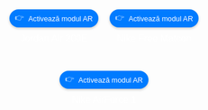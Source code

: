 <html lang="en">
<head>
    <meta charset="UTF-8">
    <meta name="viewport" content="width=device-width, initial-scale=1.0">
    <title>Modele AR Optimizate</title>
    <script type="module" src="https://unpkg.com/@google/model-viewer"></script>
    <style>
        body {
            margin: 0;
            padding: 0;
            font-family: Arial, sans-serif;
            background-image: url('bkgd.jpg'); /* Schimbă imaginea de fundal */
            background-size: cover; /* Asigură-te că imaginea de fundal acoperă întreaga pagină */
            background-position: center; /* Centrează imaginea de fundal */
            display: flex;
            justify-content: center;
            align-items: center;
            height: 100vh;
        }
        .model-container {
            display: flex;
            flex-direction: row; /* Schimbat în row pentru aliniere orizontală */
            align-items: center;
            justify-content: center; /* Centrarea pe orizontală */
            flex-wrap: wrap; /* Permite modelelor să treacă pe rândul următor dacă nu încap */
            width: 100%; /* Asigură că containerul ocupă lățimea ecranului */
            max-width: 800px; /* O limită maximă pentru a menține design-ul organizat */
        }
        .model-section {
            margin: 10px;
            text-align: center; /* Centrarea textului sub modele */
        }
        model-viewer {
            width: 200px; /* Dimensiunea a fost setată la 200px */
            height: 200px; /* Înălțimea a fost setată la 200px */
            margin: 0 auto; /* Centrarea modelului */
        }
        .ar-button {
            display: flex;
            align-items: center;
            justify-content: center;
            margin: 10px auto;
            padding: 5px 10px;
            font-size: 0.8rem;
            cursor: pointer;
            background-color: #007BFF;
            border: none;
            border-radius: 20px;
            color: white;
            box-shadow: 0 2px 4px rgba(0, 0, 0, 0.2);
            transition: background-color 0.3s, box-shadow 0.3s;
        }
        .ar-button:hover {
            background-color: #0056b3;
            box-shadow: 0 4px 8px rgba(0, 0, 0, 0.3);
        }
        .ar-button:before {
            content: '👉';
            display: inline-block;
            margin-right: 8px;
            animation: levitate 0.5s ease-in-out infinite alternate;
        }
        @keyframes levitate {
            from {
                transform: translateY(0);
            }
            to {
                transform: translateY(-5px);
            }
        }
        p {
            margin-top: 10px; /* Spațiu între buton și text */
            color: #FFFFFF; /* Culoarea textului, alegeți o culoare care se potrivește cu fundalul */
            font-size: 1.2em; /* Mărimea textului */
        }
    </style>
</head>
<body>

<div class="model-container">
    <!-- Model 2: Jordan (Acum pe prima poziție) -->
    <div class="model-section">
        <model-viewer 
            src="jordan.glb" 
            ios-src="jordan.usdz" 
            ar 
            ar-modes="webxr scene-viewer quick-look" 
            camera-controls 
            auto-rotate 
            environment-image="neutral" 
            shadow-intensity="1"
            min-camera-orbit="auto 0deg 0deg" 
            max-camera-orbit="auto 80deg auto">
            <button slot="ar-button" class="ar-button">Activează modul AR</button>
        </model-viewer>
        <p>Jordan Air 200E</p>
    </div>
    <!-- Model 1: Adidas (Acum pe a doua poziție) -->
    <div class="model-section">
        <model-viewer 
            src="adidas.glb" 
            ios-src="adidas.usdz" 
            ar 
            ar-modes="webxr scene-viewer quick-look" 
            camera-controls 
            auto-rotate 
            environment-image="neutral" 
            shadow-intensity="1"
            min-camera-orbit="auto 0deg 0deg" 
            max-camera-orbit="auto 80deg auto">
            <button slot="ar-button" class="ar-button">Activează modul AR</button>
        </model-viewer>
        <p>Nike Free Matcon</p>
    </div>
    <!-- Model 3: Nike (Rămâne pe a treia poziție) -->
    <div class="model-section">
        <model-viewer 
            src="nike.glb" 
            ios-src="nike.usdz" 
            ar 
            ar-modes="webxr scene-viewer quick-look" 
            camera-controls 
            auto-rotate 
            environment-image="neutral" 
            shadow-intensity="1"
            min-camera-orbit="auto 0deg 0deg" 
            max-camera-orbit="auto 80deg auto">
            <button slot="ar-button" class="ar-button">Activează modul AR</button>
        </model-viewer>
        <p>Nike AirForce 1</p>
    </div>
</div>

</body>
</html>
